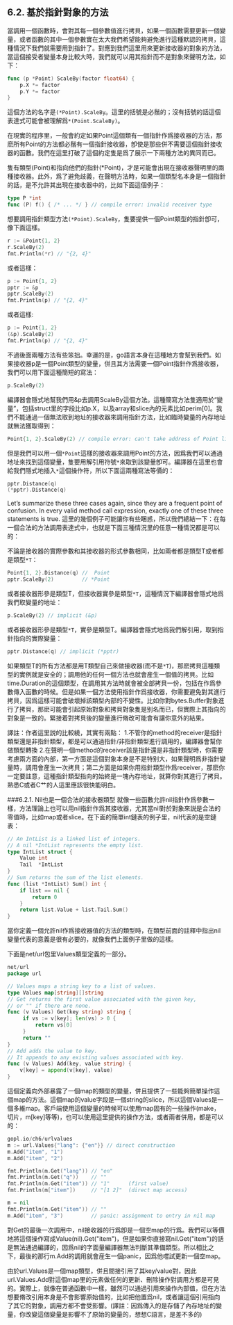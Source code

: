 ## 6.2. 基於指針對象的方法

當調用一個函數時，會對其每一個參數值進行拷貝，如果一個函數需要更新一個變量，或者函數的其中一個參數實在太大我們希望能夠避免進行這種默認的拷貝，這種情況下我們就需要用到指針了。對應到我們這里用來更新接收器的對象的方法，當這個接受者變量本身比較大時，我們就可以用其指針而不是對象來聲明方法，如下：

```go
func (p *Point) ScaleBy(factor float64) {
    p.X *= factor
    p.Y *= factor
}
```

這個方法的名字是`(*Point).ScaleBy`。這里的括號是必鬚的；沒有括號的話這個表達式可能會被理解爲`*(Point.ScaleBy)`。

在現實的程序里，一般會約定如果Point這個類有一個指針作爲接收器的方法，那麽所有Point的方法都必鬚有一個指針接收器，卽使是那些併不需要這個指針接收器的函數。我們在這里打破了這個約定隻是爲了展示一下兩種方法的異同而已。

隻有類型(Point)和指向他們的指針(*Point)，才是可能會出現在接收器聲明里的兩種接收器。此外，爲了避免歧義，在聲明方法時，如果一個類型名本身是一個指針的話，是不允許其出現在接收器中的，比如下面這個例子：

```go
type P *int
func (P) f() { /* ... */ } // compile error: invalid receiver type
```

想要調用指針類型方法`(*Point).ScaleBy`，隻要提供一個Point類型的指針卽可，像下面這樣。

```go
r := &Point{1, 2}
r.ScaleBy(2)
fmt.Println(*r) // "{2, 4}"
```
或者這樣：

```go
p := Point{1, 2}
pptr := &p
pptr.ScaleBy(2)
fmt.Println(p) // "{2, 4}"
```
或者這樣:

```go
p := Point{1, 2}
(&p).ScaleBy(2)
fmt.Println(p) // "{2, 4}"
```

不過後面兩種方法有些笨拙。幸運的是，go語言本身在這種地方會幫到我們。如果接收器p是一個Point類型的變量，併且其方法需要一個Point指針作爲接收器，我們可以用下面這種簡短的寫法：
```go
p.ScaleBy(2)
```

編譯器會隱式地幫我們用&p去調用ScaleBy這個方法。這種簡寫方法隻適用於“變量”，包括struct里的字段比如p.X，以及array和slice內的元素比如perim[0]。我們不能通過一個無法取到地址的接收器來調用指針方法，比如臨時變量的內存地址就無法獲取得到：

```go
Point{1, 2}.ScaleBy(2) // compile error: can't take address of Point literal
```

但是我們可以用一個`*Point`這樣的接收器來調用Point的方法，因爲我們可以通過地址來找到這個變量，隻要用解引用符號`*`來取到該變量卽可。編譯器在這里也會給我們隱式地插入`*`這個操作符，所以下面這兩種寫法等價的：

```Go
pptr.Distance(q)
(*pptr).Distance(q)
```

Let’s summarize these three cases again, since they are a frequent point of confusion. In every valid method call expression, exactly one of these three statements is true.
這里的幾個例子可能讓你有些睏惑，所以我們總結一下：在每一個合法的方法調用表達式中，也就是下面三種情況里的任意一種情況都是可以的：

不論是接收器的實際參數和其接收器的形式參數相同，比如兩者都是類型T或者都是類型`*T`：
```go
Point{1, 2}.Distance(q) //  Point
pptr.ScaleBy(2)         // *Point
```

或者接收器形參是類型T，但接收器實參是類型`*T`，這種情況下編譯器會隱式地爲我們取變量的地址：
```go
p.ScaleBy(2) // implicit (&p)
```

或者接收器形參是類型`*T`，實參是類型T。編譯器會隱式地爲我們解引用，取到指針指向的實際變量：
```go
pptr.Distance(q) // implicit (*pptr)
```

如果類型T的所有方法都是用T類型自己來做接收器(而不是`*T`)，那麽拷貝這種類型的實例就是安全的；調用他的任何一個方法也就會産生一個值的拷貝。比如time.Duration的這個類型，在調用其方法時就會被全部拷貝一份，包括在作爲參數傳入函數的時候。但是如果一個方法使用指針作爲接收器，你需要避免對其進行拷貝，因爲這樣可能會破壞掉該類型內部的不變性。比如你對bytes.Buffer對象進行了拷貝，那麽可能會引起原始對象和拷貝對象隻是别名而已，但實際上其指向的對象是一致的。緊接着對拷貝後的變量進行脩改可能會有讓你意外的結果。

譯註：作者這里説的比較繞，其實有兩點：
1.不管你的method的receiver是指針類型還是非指針類型，都是可以通過指針/非指針類型進行調用的，編譯器會幫你做類型轉換
2.在聲明一個method的receiver該是指針還是非指針類型時，你需要考慮兩方面的內部，第一方面是這個對象本身是不是特别大，如果聲明爲非指針變量時，調用會産生一次拷貝；第二方面是如果你用指針類型作爲receiver，那麽你一定要註意，這種指針類型指向的始終是一塊內存地址，就算你對其進行了拷貝。熟悉C或者C艹的人這里應該很快能明白。

###6.2.1. Nil也是一個合法的接收器類型
就像一些函數允許nil指針作爲參數一樣，方法理論上也可以用nil指針作爲其接收器，尤其當nil對於對象來説是合法的零值時，比如map或者slice。在下面的簡單int鏈表的例子里，nil代表的是空鏈表：

```go
// An IntList is a linked list of integers.
// A nil *IntList represents the empty list.
type IntList struct {
    Value int
    Tail  *IntList
}
// Sum returns the sum of the list elements.
func (list *IntList) Sum() int {
    if list == nil {
        return 0
    }
    return list.Value + list.Tail.Sum()
}
```

當你定義一個允許nil作爲接收器值的方法的類型時，在類型前面的註釋中指出nil變量代表的意義是很有必要的，就像我們上面例子里做的這樣。

下面是net/url包里Values類型定義的一部分。


```go
net/url
package url

// Values maps a string key to a list of values.
type Values map[string][]string
// Get returns the first value associated with the given key,
// or "" if there are none.
func (v Values) Get(key string) string {
     if vs := v[key]; len(vs) > 0 {
         return vs[0]
     }
     return ""
}
// Add adds the value to key.
// It appends to any existing values associated with key.
func (v Values) Add(key, value string) {
    v[key] = append(v[key], value)
}
```

這個定義向外部暴露了一個map的類型的變量，併且提供了一些能夠簡單操作這個map的方法。這個map的value字段是一個string的slice，所以這個Values是一個多維map。客戶端使用這個變量的時候可以使用map固有的一些操作(make，切片，m[key]等等)，也可以使用這里提供的操作方法，或者兩者併用，都是可以的：

```go
gopl.io/ch6/urlvalues
m := url.Values{"lang": {"en"}} // direct construction
m.Add("item", "1")
m.Add("item", "2")

fmt.Println(m.Get("lang")) // "en"
fmt.Println(m.Get("q"))    // ""
fmt.Println(m.Get("item")) // "1"      (first value)
fmt.Println(m["item"])     // "[1 2]"  (direct map access)

m = nil
fmt.Println(m.Get("item")) // ""
m.Add("item", "3")         // panic: assignment to entry in nil map
```

對Get的最後一次調用中，nil接收器的行爲卽是一個空map的行爲。我們可以等價地將這個操作寫成Value(nil).Get("item")，但是如果你直接寫nil.Get("item")的話是無法通過編譯的，因爲nil的字面量編譯器無法判斷其準備類型。所以相比之下，最後的那行m.Add的調用就會産生一個panic，因爲他嚐試更新一個空map。

由於url.Values是一個map類型，併且間接引用了其key/value對，因此url.Values.Add對這個map里的元素做任何的更新、刪除操作對調用方都是可見的。實際上，就像在普通函數中一樣，雖然可以通過引用來操作內部值，但在方法想要脩改引用本身是不會影響原始值的，比如把他置爲nil，或者讓這個引用指向了其它的對象，調用方都不會受影響。(譯註：因爲傳入的是存儲了內存地址的變量，你改變這個變量是影響不了原始的變量的，想想C語言，是差不多的)
